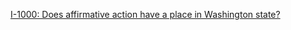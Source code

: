 [I-1000: Does affirmative action have a place in Washington state?](https://mynorthwest.com/1353656/i-1000-hearing-affirmative-action/?from=groupmessage)
